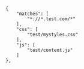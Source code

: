         {
            "matches": [
                "*://*.test.com/*"
            ],
            "css": [
                "test/mystyles.css"
            ],
            "js": [
                "test/content.js"
            ]
        },
